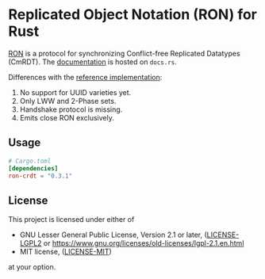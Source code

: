 Replicated Object Notation (RON) for Rust
=========================================

[RON](http://replicated.cc) is a protocol for synchronizing
Conflict-free Replicated Datatypes (CmRDT). The
[documentation](https://docs.rs/ron-crdt) is hosted on `docs.rs`.

Differences with the [reference implementation](https://github.com/gritzko/ron):

1. No support for UUID varieties yet.
2. Only LWW and 2-Phase sets.
3. Handshake protocol is missing.
4. Emits close RON exclusively.

Usage
-----

```toml
# Cargo.toml
[dependencies]
ron-crdt = "0.3.1"
```

License
-------

This project is licensed under either of

 * GNU Lesser General Public License, Version 2.1 or later, ([LICENSE-LGPL2](LICENSE-LGPL2) or
   https://www.gnu.org/licenses/old-licenses/lgpl-2.1.en.html
 * MIT license, ([LICENSE-MIT](LICENSE-MIT))

at your option.

